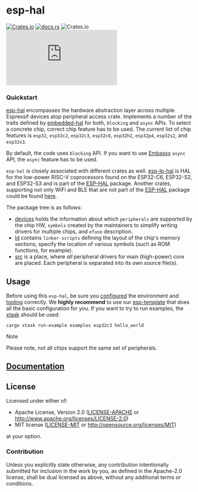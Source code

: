 # esp-hal

[![Crates.io](https://img.shields.io/crates/v/esp-hal?labelColor=1C2C2E&color=C96329&logo=Rust&style=flat-square)](https://crates.io/crates/esp-hal)
[![docs.rs](https://img.shields.io/docsrs/esp-hal?labelColor=1C2C2E&color=C96329&logo=rust&style=flat-square)](https://docs.rs/esp-hal)
![Crates.io](https://img.shields.io/crates/l/esp-hal?labelColor=1C2C2E&style=flat-square)
[![Matrix](https://img.shields.io/matrix/esp-rs:matrix.org?label=join%20matrix&labelColor=1C2C2E&color=BEC5C9&logo=matrix&style=flat-square)](https://matrix.to/#/#esp-rs:matrix.org)

### Quickstart

[esp-hal] encompasses the hardware abstraction layer across multiple Espressif devices atop peripheral access crate. Implements a number of the traits defined by [embedded-hal](https://github.com/rust-embedded/embedded-hal) for both, `blocking` and `async` APIs.
To select a concrete chip, correct chip feature has to be used. The current list of chip features is `esp32`, `esp32c2`, `esp32c3`, `esp32c6`, `esp32h2`, `esp32p4`, `esp32s2`, and `esp32s3`.

By default, the code uses `blocking` API. If you want to use [Embassy] `async` API, the `async` feature has to be used.

`esp-hal` is closely associated with different crates as well. [esp-lp-hal] is HAL for the low-power RISC-V coprocessors found on the ESP32-C6, ESP32-S2, and ESP32-S3 and is part of the [ESP-HAL] package. Another crates, supporting not only WiFi and BLE that are not part of the [ESP-HAL] package could be found [here](https://github.com/esp-rs/esp-hal?tab=readme-ov-file#ancillary-crates).

The package tree is as follows:
- [devices] holds the information about which `peripherals` are supported by the chip HW, `symbols` created by the maintainers to simplify writing drivers for multiple chips, and `efuse` description.
- [ld] contains `linker-scripts` defining the layout of the chip's memory sections, specify the location of various symbols (such as ROM functions, for example).
- [src] is a place, where _all_ peripheral drivers for main (high-power) core are placed. Each peripheral is separated into its own source file(s).

## Usage

Before using this `esp-hal`, be sure you [configured] the environment and [tooling] correctly.
We **highly recommend** to use our [esp-template] that does all the basic configuration for you. If you want to try to run examples, the [xtask] should be used:

`cargo xtask run-example examples esp32c3 hello_world`

> [!NOTE]
>
> Please note, not all chips support the same set of peripherals.

[Embassy]: https://github.com/embassy-rs/embassy
[esp-lp-hal]: https://github.com/esp-rs/esp-hal/tree/main/esp-lp-hal
[ESP-HAL]: https://github.com/esp-rs/esp-hal
[configured]: https://esp-rs.github.io/book/installation/index.html
[tooling]: https://esp-rs.github.io/book/tooling/espflash.html
[examples]: https://github.com/esp-rs/esp-hal/tree/main/examples
[esp-template]: https://github.com/esp-rs/esp-template
[template]: https://esp-rs.github.io/book/writing-your-own-application/generate-project/esp-template.html
[esp-hal]: https://github.com/esp-rs/esp-hal/tree/main/esp-hal
[devices]: https://github.com/esp-rs/esp-hal/tree/main/esp-hal/devices
[ld]: https://github.com/esp-rs/esp-hal/tree/main/esp-hal/ld
[src]: https://github.com/esp-rs/esp-hal/tree/main/esp-hal/src
[xtask]: https://github.com/esp-rs/esp-hal/tree/main/xtask

## [Documentation]

[documentation]: https://docs.rs/esp-hal/

## License

Licensed under either of:

- Apache License, Version 2.0 ([LICENSE-APACHE](../LICENSE-APACHE) or http://www.apache.org/licenses/LICENSE-2.0)
- MIT license ([LICENSE-MIT](../LICENSE-MIT) or http://opensource.org/licenses/MIT)

at your option.

### Contribution

Unless you explicitly state otherwise, any contribution intentionally submitted for inclusion in
the work by you, as defined in the Apache-2.0 license, shall be dual licensed as above, without
any additional terms or conditions.
